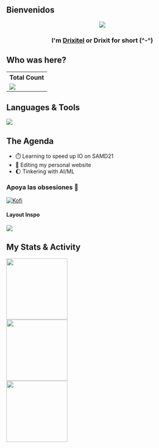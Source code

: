 <!-- Henlo <img width="60" alt="LaTeX logo" src="https://www.svgrepo.com/show/530309/bird.svg"> -->


## Bienvenidos 


  <p align="center"> 
    <img src="https://readme-typing-svg.demolab.com?font=Ubuntu+Mono&pause=1000&color=C14EB5&center=true&random=false&width=700&height=45&vCenter=true&size=25&lines=>+Developed+microcontroller+software;>+3+%2B+years+of+analysis+experience+;>+4+%2B+years+of+coding+experience"/>
  </p>
  
  
  <h3 align="center">I'm <a href="https://www.michelle-pichardo.com/">Drixitel</a> or Drixit for short (^-^) </h3>
  

## Who was here?


  <table>
    <tr>
      <!-- <th>Profile Views</th> -->
      <th>Total Count</th>
    </tr>
    <tr>
      <td>
         <a href="https://github.com/Drixitel"> <img src="https://komarev.com/ghpvc/?username=Drixitel&style=for-the-badge&color=blueviolet"> </a>
      </td>
    </tr>
  </table>


## Languages & Tools


<p align="left"> <a href="https://github.com/Drixitel"><img src="https://skillicons.dev/icons?i=arduino,github,css,html,vscode,bash,blender,c,cpp,git,gitlab,latex,linux,matlab,powershell,py&perline=8"> </a> </p>



<!--
<p align="left">
<a href="https://docs.microsoft.com/en-us/cpp/?view=msvc-170" target="_blank" rel="noreferrer"><img src="https://raw.githubusercontent.com/danielcranney/readme-generator/main/public/icons/skills/c-colored.svg" width="36" height="36" alt="C" /></a><a href="https://docs.microsoft.com/en-us/cpp/?view=msvc-170" target="_blank" rel="noreferrer"><img src="https://raw.githubusercontent.com/danielcranney/readme-generator/main/public/icons/skills/cplusplus-colored.svg" width="36" height="36" alt="C++" /></a><a href="https://git-scm.com/" target="_blank" rel="noreferrer"><img src="https://raw.githubusercontent.com/danielcranney/readme-generator/main/public/icons/skills/git-colored.svg" width="36" height="36" alt="Git" /></a><a href="https://www.python.org/" target="_blank" rel="noreferrer"><img src="https://raw.githubusercontent.com/danielcranney/readme-generator/main/public/icons/skills/python-colored.svg" width="36" height="36" alt="Python" /></a><a href="https://developer.mozilla.org/en-US/docs/Glossary/HTML5" target="_blank" rel="noreferrer"><img src="https://raw.githubusercontent.com/danielcranney/readme-generator/main/public/icons/skills/html5-colored.svg" width="36" height="36" alt="HTML5" /></a><a href="https://www.w3.org/TR/CSS/#css" target="_blank" rel="noreferrer"><img src="https://raw.githubusercontent.com/danielcranney/readme-generator/main/public/icons/skills/css3-colored.svg" width="36" height="36" alt="CSS3" /></a><a href="https://store.arduino.cc/?gclid=Cj0KCQjw2eilBhCCARIsAG0Pf8uueBifykWcsSS4LPESeGQfxGVKJYnzV7bz471XfknQJy_1VINVWM8aAkLtEALw_wcB" target="_blank" rel="noreferrer"><img src="https://raw.githubusercontent.com/danielcranney/readme-generator/main/public/icons/skills/arduino-colored.svg" width="36" height="36" alt="Arduino" /></a><a href="https://www.linux.org" target="_blank" rel="noreferrer"><img src="https://raw.githubusercontent.com/danielcranney/readme-generator/main/public/icons/skills/linux-colored.svg" width="36" height="36" alt="Linux" /></a><a href="[https://www.linux.org](https://fortran-lang.org/)" target="_blank" rel="noreferrer"><img src="https://raw.githubusercontent.com/fortran-lang/fortran-lang.org/bbdc33ec7bfc06fa6111093ae9712a7f7837b555/assets/img/fortran-logo.svg" width="36" height="36" alt="Fortran" /></a><a title="Jarekt, Public domain, via Wikimedia Commons" href="https://commons.wikimedia.org/wiki/File:Matlab_Logo.png"><img width="32" alt="Matlab Logo" src="https://upload.wikimedia.org/wikipedia/commons/thumb/2/21/Matlab_Logo.png/32px-Matlab_Logo.png"></a><a title="Linear Technology, Public domain, via Wikimedia Commons" href="https://commons.wikimedia.org/wiki/File:Logo_Linear_Technology.svg"><img width="64" alt="Logo Linear Technology" src="https://upload.wikimedia.org/wikipedia/commons/thumb/a/ae/Logo_Linear_Technology.svg/64px-Logo_Linear_Technology.svg.png"></a><a title="The original uploader was Alejo2083 at  Wikimedia Commons., optimised by Vulphere, Public domain, via Wikimedia Commons" href="https://commons.wikimedia.org/wiki/File:LaTeX_logo.svg"><img width="64" alt="LaTeX logo" src="https://upload.wikimedia.org/wikipedia/commons/thumb/9/92/LaTeX_logo.svg/64px-LaTeX_logo.svg.png"></a></p>
-->

## The Agenda 


- ⏱️ Learning to speed up IO on SAMD21
- 🌟 Editing my personal website
- 🌔 Tinkering with AI/ML

### Apoya las obsesiones 🤍


  <p align="left">
    <a href="https://www.buymeacoffee.com/drixitel"><img alt="Kofi" title="Kofi" src="https://img.shields.io/badge/Buy_Me_A_Coffee-FFDD00?style=for-the-badge&logo=buy-me-a-coffee&logoColor=black"/></a>
  </p>

#### Layout Inspo


  <p align="left">
    <a href="https://github.com/Thinkright20/Thinkright20/blob/main/README.md"> <img src="https://img.shields.io/badge/Thinkright20-F?style=flat-square&logo=github&color=purple"></a>
  </p>


## My Stats & Activity


<div style="display: flex; flex-direction: row;">
  <img src="https://github-readme-stats.vercel.app/api/top-langs/?username=Drixitel&hide=jupyter%20notebook&theme=dracula&layout=compact&langs_count=10" style="flex: 1; height: 160px;" />
</div>

<div style="display: flex; flex-direction: row;">
  <img src="https://github-readme-streak-stats.herokuapp.com/?user=Drixitel&theme=dracula&hide_border=false" style="flex: 1; height: 160px; " />
</div>

<div style="display: flex; flex-direction: row;">
  <img src="https://github-readme-stats.vercel.app/api?username=Drixitel&custom_title=Drixitel's-GitHub-Stats&rank_icon=github&hide=contribs,prs&show_icons=true&theme=dracula#gh-dark-mode-only" style="flex: 1; height: 160px;" />
</div>

<!--
## Repositories

  <table>
    <tr>
      <th>Top Organizations</th>
    </tr>
    <tr>
      <td>
         <a href="https://github.com/IRIS-Digital-Dosimeter/IRIS-Project"> <img src="https://img.shields.io/badge/Organization-IRIS_DIGITAL_DOSIMETER-FSD?style=for-the-badge&logo=github&color=purple"> </a>
      </td>
    </tr>
    <tr>
      <th>Top Repos</th>
    </tr>
    <td>
         <a href="https://github.com/Drixitel/Scientific-Computing"> <img src="https://img.shields.io/badge/Personal-Scientific_Computing-FSD?style=for-the-badge&logo=github&color=blue"> </a>
    </td>
    <tr>
      <td>
         <a href="https://github.com/Drixitel/Poetry"> <img src="https://img.shields.io/badge/Personal-Poetry-FSD?style=for-the-badge&logo=github&color=purple"> </a>
      </td>
    </tr>
      <td>
         <a href="https://github.com/Drixitel/Zeeman-Lab"> <img src="https://img.shields.io/badge/Personal-Zeeman_lab-FSD?style=for-the-badge&logo=github&color=blue"> </a>
      </td>
  </table>
-->


